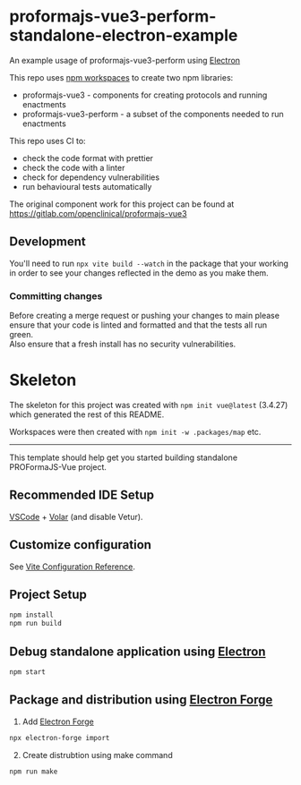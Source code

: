 # proformajs-vue3-perform-standalone-electron-example

An example usage of proformajs-vue3-perform using [Electron](https://www.electronjs.org/)

This repo uses [npm workspaces](https://docs.npmjs.com/cli/v7/using-npm/workspaces)
to create two npm libraries:
* proformajs-vue3 - components for creating protocols and running enactments
* proformajs-vue3-perform - a subset of the components needed to run enactments

This repo uses CI to:
* check the code format with prettier
* check the code with a linter
* check for dependency vulnerabilities
* run behavioural tests automatically

The original component work for this project can be found at https://gitlab.com/openclinical/proformajs-vue3

## Development

You'll need to run ``npx vite build --watch`` in the package that your working
in order to see your changes reflected in the demo as you make them.

### Committing changes

Before creating a merge request or pushing your changes to main please ensure
that your code is linted and formatted and that the tests all run green.  
Also ensure that a fresh install has no security vulnerabilities.

# Skeleton

The skeleton for this project was created with ``npm init vue@latest`` (3.4.27)
which generated the rest of this README.

Workspaces were then created with ``npm init -w .packages/map`` etc.

---

This template should help get you started building standalone PROFormaJS-Vue project.

## Recommended IDE Setup

[VSCode](https://code.visualstudio.com/) + [Volar](https://marketplace.visualstudio.com/items?itemName=Vue.volar) (and disable Vetur).

## Customize configuration

See [Vite Configuration Reference](https://vitejs.dev/config/).

## Project Setup

```sh
npm install
npm run build
```

## Debug standalone application using [Electron](https://www.electronjs.org/)

```sh
npm start
```

## Package and distribution using [Electron Forge](https://www.electronforge.io/)

1. Add [Electron Forge](https://www.electronforge.io/)

```sh
npx electron-forge import
```

2. Create distrubtion using make command

```sh
npm run make
```